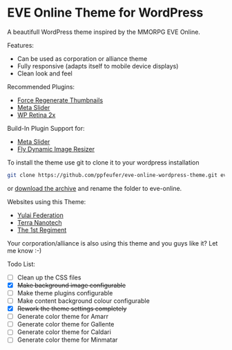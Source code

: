 # EVE Online Theme for WordPress

A beautifull WordPress theme inspired by the MMORPG EVE Online.

Features:
* Can be used as corporation or alliance theme
* Fully responsive (adapts itself to mobile device displays)
* Clean look and feel

Recommended Plugins:
* [Force Regenerate Thumbnails](https://wordpress.org/plugins/force-regenerate-thumbnails/)
* [Meta Slider](https://wordpress.org/plugins/ml-slider/)
* [WP Retina 2x](https://wordpress.org/plugins/wp-retina-2x/)

Build-In Plugin Support for:
* [Meta Slider](https://wordpress.org/plugins/ml-slider/)
* [Fly Dynamic Image Resizer](https://wordpress.org/plugins/fly-dynamic-image-resizer/)

To install the theme use git to clone it to your wordpress installation
```bash
git clone https://github.com/ppfeufer/eve-online-wordpress-theme.git eve-online
```
or [download the archive](https://github.com/ppfeufer/eve-online-wordpress-theme/archive/master.zip) and rename the folder to eve-online.

Websites using this Theme:
* [Yulai Federation](http://yulaifederation.net/)
* [Terra Nanotech](http://terra-nanotech.de/)
* [The 1st Regiment](http://the1stregiment.tk/)

Your corporation/alliance is also using this theme and you guys like it? Let me know :-)

Todo List:
- [ ] Clean up the CSS files
- [x] ~~Make background image configurable~~
- [ ] Make theme plugins configurable
- [ ] Make content background colour configurable
- [x] ~~Rework the theme settings completely~~
- [ ] Generate color theme for Amarr
- [ ] Generate color theme for Gallente
- [ ] Generate color theme for Caldari
- [ ] Generate color theme for Minmatar